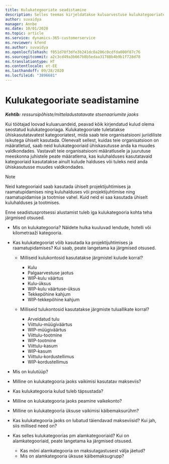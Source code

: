 ```yaml
---
title: Kulukategooriate seadistamine
description: Selles teemas kirjeldatakse kuluarvestuse kulukategooriate ja kuluaruannete ühiskasutuses olevate kategooriate seadistamist.
author: suvaidya
manager: Annbe
ms.date: 10/01/2020
ms.topic: article
ms.service: dynamics-365-customerservice
ms.reviewer: kfend
ms.author: suvaidya
ms.openlocfilehash: f051d70f3dfe3b241dc0a206c0cdfda000f87c76
ms.sourcegitcommit: a2c3cd49a3b667b8b5edaa31788b4b9b1f728d78
ms.translationtype: HT
ms.contentlocale: et-EE
ms.lasthandoff: 09/28/2020
ms.locfileid: "3896681"
---
```

# <a name="set-up-expense-categories"></a>Kulukategooriate seadistamine

_**Kehtib:** ressursipõhiste/mitteladustatavate stsenaariumite jaoks_

Kui töötajad loovad kuluaruandeid, peavad kõik kirjendatud kulud olema seostatud kulukategooriaga. Kulukategooriate tuletatakse ühiskasutatavatest kategooriatest, mida saab teie organisatsiooni juriidiliste isikutega ühiselt kasutada. Olenevalt sellest, kuidas teie organisatsioon on määratletud, saab neid kulukategooriaid ühiskasutusse anda ka muudes valdkondades. Vastavalt teie organisatsiooni määratlusele ja juurutuse meeskonna juhistele peate määratlema, kas kuluhalduses kasutatavaid kategooriaid kasutatakse ainult kulude halduses või tuleks neid anda ühiskasutusse muudes valdkondades.

> [!NOTE]
> Neid kategooriaid saab kasutada ühiselt projektijuhtimises ja raamatupidamises ning kuluhalduses või projektijuhtimise ning raamatupidamise ja tootmise vahel. Kuid neid ei saa kasutada ühiselt kuluhalduses ja tootmises.

Enne seadistusprotsessi alustamist tuleb iga kulukategooria kohta teha järgmised otsused.

- Mis on kulukategooria? Näidete hulka kuuluvad lendude, hotelli või kilometraaži kategooria.
- Kas kulukategooriat võib kasutada ka projektijuhtimises ja raamatupidamises? Kui saab, peate langetama ka järgmised otsused.

    - Milliseid kulukontosid kasutatakse järgmistel kulude korral?

        - Kulu
        - Palgaarvestuse jaotus
        - WIP-kulu väärtus
        - Kulu-üksus
        - WIP-kulu väärtuse-üksus
        - Tekkepõhine kahjum
        - WIP-tekkepõhine kahjum

    - Milliseid tulukontosid kasutatakse järgmiste tuluallikate korral?

        - Arveldatud tulu
        - Viittulu-müügiväärtus
        - WIP-müügiväärtus
        - Viittulu-tootmine
        - WIP-tootmine
        - Viittulu-kasum
        - WIP-kasum
        - Viittulu-kordustellimus
        - WIP-kordustellimus

- Mis on kulutüüp?
- Milline on kulukategooria jaoks vaikimisi kasutatav makseviis?
- Kas kulukategooria kulud tuleb täpsustada?
- Milline on kulukategooria jaoks peamine vaikekonto?
- Milline on kulukategooria üksuse vaikimisi käibemaksurühm?
- Kas kulukategooria jaoks on lubatud täiendavad makseviisid? Kui jah, siis millised need on?
- Kas selles kulukategoorias pm alamkategooriaid? Kui on alamkategooriaid, peate langetama ka järgmised otsused.

    - Kas mõni alamkategooria on maksutagastusest välja jäetud?
    - Mis on alamkategooria üksuse käibemaksugrupp?
